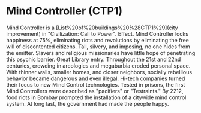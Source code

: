 # Mind Controller (CTP1)

Mind Controller is a [List%20of%20buildings%20%28CTP1%29](city improvement) in "Civilization: Call to Power".
Effect.
Mind Controller locks happiness at 75%, eliminating riots and revolutions by eliminating the free will of discontented citizens. Tall, silvery, and imposing, no one hides from the emitter. Slavers and religious missionaries have little hope of penetrating this psychic barrier.
Great Library entry.
Throughout the 21st and 22nd centuries, crowding in arcologies and megaburbia eroded personal space. With thinner walls, smaller homes, and closer neighbors, socially rebellious behavior became dangerous and even illegal. Hi-tech companies turned their focus to new Mind Control technologies. Tested in prisons, the first Mind Controllers were described as "pacifiers" or "Testraints." By 2212, food riots in Bombay prompted the installation of a citywide mind control system. At long last, the government had made the people happy.